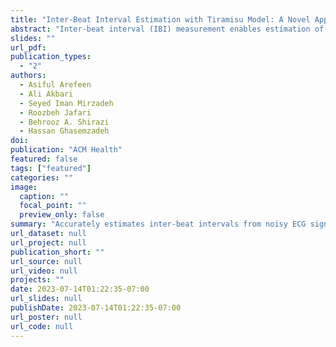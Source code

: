 ```yaml
---
title: "Inter-Beat Interval Estimation with Tiramisu Model: A Novel Approach with Reduced Error"
abstract: "Inter-beat interval (IBI) measurement enables estimation of heart-tare variability (HRV) which, in turns, can provide early indication of potential cardiovascular diseases (CVDs). However, extracting IBIs from noisy signals is challenging since the morphology of the signal gets distorted in the presence of noise. Electrocardiogram (ECG) of a person in heavy motion is highly corrupted with noise, known as motion-artifact, and IBI extracted from it is inaccurate. As a part of remote health monitoring and wearable system development, denoising ECG signals and estimating IBIs correctly from them have become an emerging topic among signal-processing researchers. Apart from conventional methods, deep-learning techniques have been successfully used in signal denoising recently, and diagnosis process has become easier, leading to accuracy levels that were previously unachievable. We propose a deep-learning approach leveraging tiramisu autoencoder model to suppress motion-artifact noise and make the R-peaks of the ECG signal prominent even in the presence of high-intensity motion. After denoising, IBIs are estimated more accurately expediting diagnosis tasks. Results illustrate that our method enables IBI estimation from noisy ECG signals with SNR up to -30dB with average root mean square error (RMSE) of 13 milliseconds for estimated IBIs. At this noise level, our error percentage remains below 8% and outperforms other state of the art techniques. "
slides: ""
url_pdf: 
publication_types:
  - "2"
authors:
  - Asiful Arefeen
  - Ali Akbari
  - Seyed Iman Mirzadeh
  - Roozbeh Jafari
  - Behrooz A. Shirazi
  - Hassan Ghasemzadeh
doi: 
publication: "ACM Health"
featured: false
tags: ["featured"]
categories: ""
image:
  caption: ""
  focal_point: ""
  preview_only: false
summary: "Accurately estimates inter-beat intervals from noisy ECG signals by suppressing the noise and making the peaks more prominent."
url_dataset: null
url_project: null
publication_short: ""
url_source: null
url_video: null
projects: ""
date: 2023-07-14T01:22:35-07:00
url_slides: null
publishDate: 2023-07-14T01:22:35-07:00
url_poster: null
url_code: null
---
```

